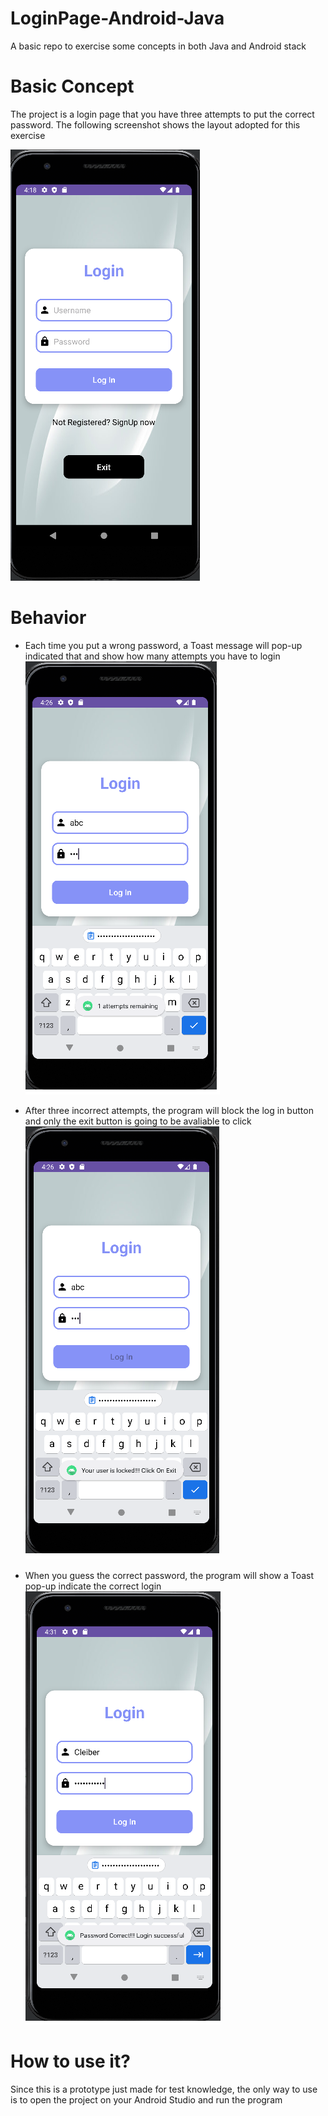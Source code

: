 # LoginPage-Android-Java
A basic repo to exercise some concepts in both Java and Android stack

# Basic Concept
The project is a login page that you have three attempts to put the correct password. The following screenshot shows the layout adopted for this exercise

![alt text](https://github.com/cgsrjunior/LoginPage-Android-Java/blob/master/login_page_layout.png?raw=true)

# Behavior
* Each time you put a wrong password, a Toast message will pop-up indicated that and show how many attempts you have to login
![alt text](https://github.com/cgsrjunior/LoginPage-Android-Java/blob/master/attempts_remaining.png?raw=true)

* After three incorrect attempts, the program will block the log in button and only the exit button is going to be avaliable to click
![alt text](https://github.com/cgsrjunior/LoginPage-Android-Java/blob/master/button_locked.png?raw=true)

* When you guess the correct password, the program will show a Toast pop-up indicate the correct login
![alt text](https://github.com/cgsrjunior/LoginPage-Android-Java/blob/master/login_successful.png?raw=true)

# How to use it?
Since this is a prototype just made for test knowledge, the only way to use is to open the project on your Android Studio and run the program

